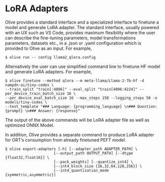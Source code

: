 # LoRA Adapters

Olive provides a standard interface and a specialized interface to finetune a model and generate LoRA adapter. The standard interface, usually powered with an UX such as VS Code, provides maximum flexibility where the user can describe the fine-tuning parameters, model transformations parameters, datasets etc., in a .json or .yaml configuration which is provided to Olive as an input. For example,

```shell
$ olive run -- config llama2_qlora.config
```

Alternatively the user can use simplified command line to finetune HF model and generate LoRA adapters. For example,

```shell
$ olive finetune --method qlora --m meta-llama/Llama-2-7b-hf -d nampdn-ai/tiny-codes \
--train_split "train[:4096]" --eval_split "train[4096:4224]" --per_device_train_batch_size 16 \
--per_device_eval_batch_size 16 --max_steps 150 --logging_steps 50 -o models/tiny-codes \
--text_template "### Language: {programming_language} \n### Question: {prompt} \n### Answer: {response}"
```

The output of the above commands will be LoRA adapter file as well as optimized ONNX Model.

In addition, Olive provides a separate command to produce LoRA adapter for ORT’s consumption from already finetuned PEFT model.

```shell
$ olive export-adapters [-h] [--adapter_path ADAPTER_PATH] \
                      [--output_path OUTPUT_PATH] [--dtype {float32,float16}] \
                      [--pack_weights] [--quantize_int4] \
                      [--int4_block_size {16,32,64,128,256}] \
                      [--int4_quantization_mode {symmetric,asymmetric}]
```

